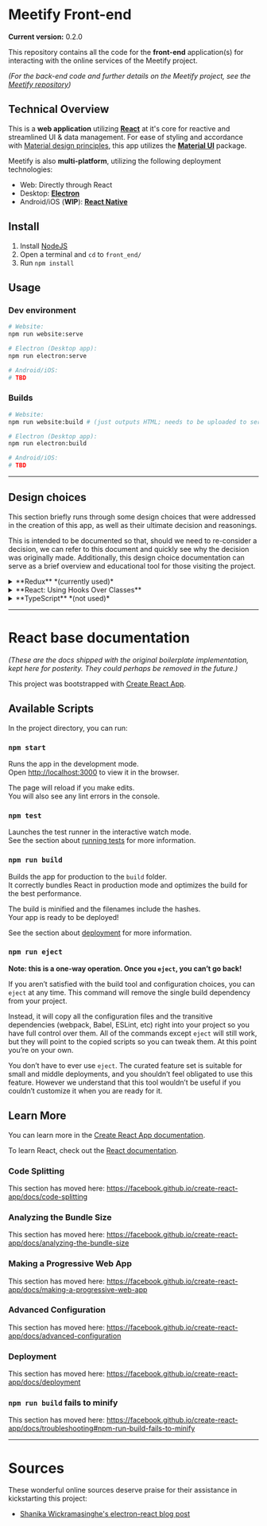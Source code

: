 # Meetify Front-end

**Current version:** 0.2.0

This repository contains all the code for the **front-end** application(s) for
interacting with the online services of the Meetify project.

*(For the back-end code and further details on the Meetify project, see the
[Meetify repository](https://github.com/RobBoeckermann/Meetify))*

## Technical Overview

This is a **web application** utilizing [**React**](https://reactjs.org/) at
it's core for reactive and streamlined UI & data management. For ease of styling
and accordance with [Material design principles](https://material.io/design),
this app utilizes the [**Material UI**](https://material-ui.com/) package.

Meetify is also **multi-platform**, utilizing the following deployment
technologies:

- Web: Directly through React
- Desktop: [**Electron**](https://www.electronjs.org/)
- Android/iOS (**WIP**): [**React Native**](https://reactnative.dev/)

## Install

1. Install [NodeJS](https://nodejs.org/en/)
1. Open a terminal and `cd` to `front_end/`
1. Run `npm install`

## Usage

### Dev environment

 ``` sh
# Website:
npm run website:serve

# Electron (Desktop app):
npm run electron:serve

# Android/iOS:
# TBD
```

### Builds

``` sh
# Website:
npm run website:build # (just outputs HTML; needs to be uploaded to server...)

# Electron (Desktop app):
npm run electron:build

# Android/iOS:
# TBD
```

---

## Design choices

This section briefly runs through some design choices that were addressed in the
creation of this app, as well as their ultimate decision and reasonings.

This is intended to be documented so that, should we need to re-consider a
decision, we can refer to this document and quickly see why the decision was
originally made. Additionally, this design choice documentation can serve as a
brief overview and educational tool for those visiting the project.

<details>
<summary>
**Redux** *(currently used)*
</summary>

[Redux](https://redux.js.org/) is a data manager for react programs, creating a
central "state" of data for use across distantly connected UI components.

This can help ensure **clean, consistent, and traceable data flow**, as well as
**potentially increased efficiency**. Although this does involve **increased
complexity** in the short-term, it allows for our app to grow very large with
still-maintainable data.

Many similar implementations of this concept exist, including basic homebrew
ones, but Redux was chosen due to widely being the **most popular**. However, the
simplest alternative we could consider would be React's own
[**Context**](https://reactjs.org/docs/context.html) API.

</details>

<details>
<summary>
**React: Using Hooks Over Classes**
</summary>

[React hooks](https://reactjs.org/docs/hooks-intro.html) are a relatively new
feature to React that allow for function components to have all the same
features of a class component.

As some basic examples of the visual difference, the [React
docs](https://reactjs.org/docs/components-and-props.html) show the following two
identical visual components:

**Function Component:**  
``` jsx
function Welcome(props) {
  return <h1>Hello, {props.name}</h1>;
}
```
**Class Component:**  
``` jsx
class Welcome extends React.Component {
  render () {
    return <h1>Hello, {props.name}</h1>;
  }
}
```

Classes used to have the advantage of an **internal state** that could be
watched, resulting in the view being **live updated** upon change. However, now
that functional components have hooks, **they have all the same features as class
components.** Thus, it comes into question which should be used.

Ultimately, it was decided that **hooks (functional components) are better** and
will be used throughout the program. Simply put, they're **simpler**, and
**practically required for Redux** *(due to common [Redux
hooks](https://react-redux.js.org/api/hooks#using-hooks-in-a-react-redux-app)
like useSelector and useDispatch)*. Additionally, they better encourage smaller
components, allowing for a more manageable internal architecture.

Further research confirms and better explains these sentiments:

- [6 Reasons to Use React Hooks Instead of Classes](https://blog.bitsrc.io/6-reasons-to-use-react-hooks-instead-of-classes-7e3ee745fe04)
- [Why We Switched to React Hooks](https://blog.bitsrc.io/why-we-switched-to-react-hooks-48798c42c7f)
- [React Hooks versus Classes](https://medium.com/better-programming/react-hooks-vs-classes-add2676a32f2)

Thus, for consistency, code brevity, and compatibility, **hooks / function
components should be utilized everywhere in the program.**

</details>


<details>
<summary>
**TypeScript** *(not used)*
</summary>

[TypeScript](https://www.typescriptlang.org/) is a JavaScript extension that
allows for further OOP practices and the validation that comes with it.

This was ultimately **not used** for Meetify. Although the benefits may be
useful, it also adds a layer of **increased complexity**. There are also notes
of it resulting in **incompatibilities** in some cases, potentially resulting in
more headache than it's worht. Perhaps most of all, it seemed **unnecessary**
and, per Occam's Razor, was not used in Meetify.

</details>


--- 

# React base documentation

*(These are the docs shipped with the original boilerplate implementation, kept
here for posterity. They could perhaps be removed in the future.)*

This project was bootstrapped with [Create React App](https://github.com/facebook/create-react-app).

## Available Scripts

In the project directory, you can run:

### `npm start`

Runs the app in the development mode.<br />
Open [http://localhost:3000](http://localhost:3000) to view it in the browser.

The page will reload if you make edits.<br />
You will also see any lint errors in the console.

### `npm test`

Launches the test runner in the interactive watch mode.<br />
See the section about [running tests](https://facebook.github.io/create-react-app/docs/running-tests) for more information.

### `npm run build`

Builds the app for production to the `build` folder.<br />
It correctly bundles React in production mode and optimizes the build for the best performance.

The build is minified and the filenames include the hashes.<br />
Your app is ready to be deployed!

See the section about [deployment](https://facebook.github.io/create-react-app/docs/deployment) for more information.

### `npm run eject`

**Note: this is a one-way operation. Once you `eject`, you can’t go back!**

If you aren’t satisfied with the build tool and configuration choices, you can `eject` at any time. This command will remove the single build dependency from your project.

Instead, it will copy all the configuration files and the transitive dependencies (webpack, Babel, ESLint, etc) right into your project so you have full control over them. All of the commands except `eject` will still work, but they will point to the copied scripts so you can tweak them. At this point you’re on your own.

You don’t have to ever use `eject`. The curated feature set is suitable for small and middle deployments, and you shouldn’t feel obligated to use this feature. However we understand that this tool wouldn’t be useful if you couldn’t customize it when you are ready for it.

## Learn More

You can learn more in the [Create React App documentation](https://facebook.github.io/create-react-app/docs/getting-started).

To learn React, check out the [React documentation](https://reactjs.org/).

### Code Splitting

This section has moved here: https://facebook.github.io/create-react-app/docs/code-splitting

### Analyzing the Bundle Size

This section has moved here: https://facebook.github.io/create-react-app/docs/analyzing-the-bundle-size

### Making a Progressive Web App

This section has moved here: https://facebook.github.io/create-react-app/docs/making-a-progressive-web-app

### Advanced Configuration

This section has moved here: https://facebook.github.io/create-react-app/docs/advanced-configuration

### Deployment

This section has moved here: https://facebook.github.io/create-react-app/docs/deployment

### `npm run build` fails to minify

This section has moved here: https://facebook.github.io/create-react-app/docs/troubleshooting#npm-run-build-fails-to-minify



---

# Sources

These wonderful online sources deserve praise for their assistance in
kickstarting this project:

- [Shanika Wickramasinghe's electron-react blog post](https://blog.bitsrc.io/building-an-electron-app-with-electron-react-boilerplate-c7ef8d010a91)
